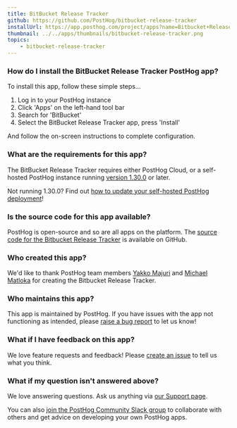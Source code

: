 ```yaml
---
title: BitBucket Release Tracker
github: https://github.com/PostHog/bitbucket-release-tracker
installUrl: https://app.posthog.com/project/apps?name=Bitbucket+Release+Tracker
thumbnail: ../../apps/thumbnails/bitbucket-release-tracker.png
topics:
    - bitbucket-release-tracker
---
```


### How do I install the BitBucket Release Tracker PostHog app?

To install this app, follow these simple steps...

1. Log in to your PostHog instance
2. Click 'Apps' on the left-hand tool bar
3. Search for 'BitBucket'
4. Select the BitBucket Release Tracker app, press 'Install'

And follow the on-screen instructions to complete configuration.

### What are the requirements for this app?

The BitBucket Release Tracker requires either PostHog Cloud, or a self-hosted PostHog instance running [version 1.30.0](https://posthog.com/blog/the-posthog-array-1-30-0) or later.

Not running 1.30.0? Find out [how to update your self-hosted PostHog deployment](https://posthog.com/docs/runbook/upgrading-posthog)!

### Is the source code for this app available?

PostHog is open-source and so are all apps on the platform. The [source code for the Bitbucket Release Tracker](https://github.com/PostHog/bitbucket-release-tracker) is available on GitHub.

### Who created this app?

We'd like to thank PostHog team members [Yakko Majuri](https://github.com/yakkomajuri) and [Michael Matloka](https://github.com/Twixes) for creating the Bitbucket Release Tracker.

### Who maintains this app?

This app is maintained by PostHog. If you have issues with the app not functioning as intended, please [raise a bug report](https://github.com/PostHog/posthog/issues/new?assignees=&labels=bug&template=bug_report.md) to let us know!

### What if I have feedback on this app?

We love feature requests and feedback! Please [create an issue](https://github.com/PostHog/posthog/issues/new?assignees=&labels=enhancement%2C+feature&template=feature_request.md) to tell us what you think.

### What if my question isn't answered above?

We love answering questions. Ask us anything via [our Support page](/questions).

You can also [join the PostHog Community Slack group](/slack) to collaborate with others and get advice on developing your own PostHog apps.
